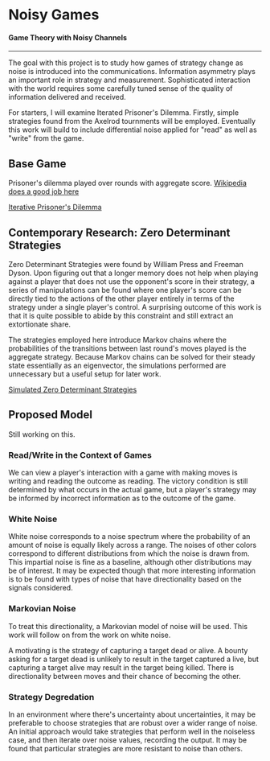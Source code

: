 # Noisy Games 
#### Game Theory with Noisy Channels
---
The goal with this project is to study how games of strategy change as noise is introduced into the communications. Information asymmetry plays an important role in strategy and measurement. Sophisticated interaction with the world requires some carefully tuned sense of the quality of information delivered and received.

For starters, I will examine Iterated Prisoner's Dilemma. Firstly, simple strategies found from the Axelrod tournments will be employed. Eventually this work will build to include differential noise applied for "read" as well as "write" from the game.

## Base Game
Prisoner's dilemma played over rounds with aggregate score. [Wikipedia does a good job here](https://en.wikipedia.org/wiki/Prisoner%27s_dilemma#The_iterated_prisoner's_dilemma)

[Iterative Prisoner's Dilemma](https://www.proseaic.com/iterated-prisoners-dilemma-with-rust/)

## Contemporary Research: Zero Determinant Strategies
Zero Determinant Strategies were found by William Press and Freeman Dyson. Upon figuring out that a longer memory does not help when playing against a player that does not use the opponent's score in their strategy, a series of manipulations can be found where one player's score can be directly tied to the actions of the other player entirely in terms of the strategy under a single player's control. A surprising outcome of this work is that it is quite possible to abide by this constraint and still extract an extortionate share.

The strategies employed here introduce Markov chains where the probabilities of the transitions between last round's moves played is the aggregate strategy. Because Markov chains can be solved for their steady state essentially as an eigenvector, the simulations performed are unnecessary but a useful setup for later work.

[Simulated Zero Determinant Strategies](https://www.proseaic.com/iterated-prisoners-dilemma-2-stochastic-zds/)

## Proposed Model
Still working on this.
### Read/Write in the Context of Games
We can view a player's interaction with a game with making moves is writing and reading the outcome as reading. The victory condition is still determined by what occurs in the actual game, but a player's strategy may be informed by incorrect information as to the outcome of the game.

### White Noise
White noise corresponds to a noise spectrum where the probability of an amount of noise is equally likely across a range. The noises of other colors correspond to different distributions from which the noise is drawn from. This impartial noise is fine as a baseline, although other distributions may be of interest. It may be expected though that more interesting information is to be found with types of noise that have directionality based on the signals considered.

### Markovian Noise
To treat this directionality, a Markovian model of noise will be used. This work will follow on from the work on white noise.

A motivating is the strategy of capturing a target dead or alive. A bounty asking for a target dead is unlikely to result in the target captured a live, but capturing a target alive may result in the target being killed. There is directionality between moves and their chance of becoming the other.

### Strategy Degredation
In an environment where there's uncertainty about uncertainties, it may be preferable to choose strategies that are robust over a wider range of noise. An initial approach would take strategies that perform well in the noiseless case, and then iterate over noise values, recording the output. It may be found that particular strategies are more resistant to noise than others.
